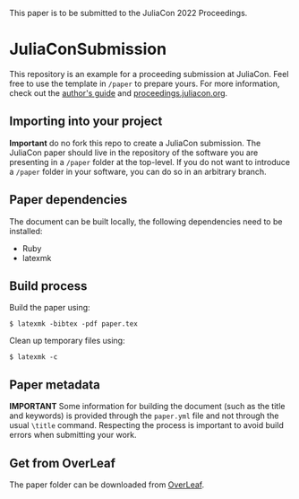 This paper is to be submitted to the JuliaCon 2022 Proceedings.

# JuliaConSubmission

This repository is an example for a proceeding submission at JuliaCon.
Feel free to use the template in `/paper` to prepare yours.
For more information, check out the [author's guide](https://juliacon.github.io/proceedings-guide/author/) and [proceedings.juliacon.org](http://proceedings.juliacon.org).

## Importing into your project

**Important** do no fork this repo to create a JuliaCon submission.
The JuliaCon paper should live in the repository of the software you are presenting in a `/paper` folder at the top-level.
If you do not want to introduce a `/paper` folder in your software, you can do so in an arbitrary branch.

## Paper dependencies

The document can be built locally, the following dependencies need to be installed:
- Ruby
- latexmk

## Build process

Build the paper using:
```
$ latexmk -bibtex -pdf paper.tex
```

Clean up temporary files using:
```
$ latexmk -c
```

## Paper metadata

**IMPORTANT**
Some information for building the document (such as the title and keywords)
is provided through the `paper.yml` file and not through the usual `\title`
command. Respecting the process is important to avoid build errors when
submitting your work.

## Get from OverLeaf

The paper folder can be downloaded from [OverLeaf](https://www.overleaf.com/read/dcvvhkyynmzt).

